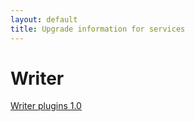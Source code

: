 ```yaml
---
layout: default
title: Upgrade information for services
---
```

# Writer

[Writer plugins 1.0](./writerplugins10.html)

